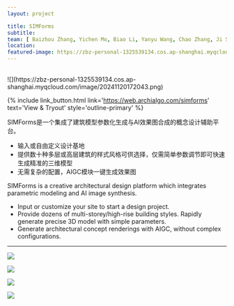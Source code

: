 ```yaml
---
layout: project

title: SIMForms
subtitle:
team: [ Baizhou Zhang, Yichen Mo, Biao Li, Yanyu Wang, Chao Zhang, Ji Shi ]
location:
featured-image: https://zbz-personal-1325539134.cos.ap-shanghai.myqcloud.com/image/20241120172043.png
---
```

<br>
![](https://zbz-personal-1325539134.cos.ap-shanghai.myqcloud.com/image/20241120172043.png)

{% include link_button.html link='https://web.archialgo.com/simforms' text='View & Tryout' style='outline-primary' %}

SIMForms是一个集成了建筑模型参数化生成与AI效果图合成的概念设计辅助平台。

- 输入或自由定义设计基地
- 提供数十种多层或高层建筑的样式风格可供选择，仅需简单参数调节即可快速生成精准的三维模型
- 无需复杂的配置，AIGC模块一键生成效果图

SIMForms is a creative architectural design platform which integrates parametric modeling and AI image synthesis.

- Input or customize your site to start a design project.
- Provide dozens of multi-storey/high-rise building styles. Rapidly generate precise 3D model with simple parameters.
- Generate architectural concept renderings with AIGC, without complex configurations.

---

![](https://archialgo-com-sources.oss-cn-hangzhou.aliyuncs.com/images/simforms/mb2.gif)

![](https://archialgo-com-sources.oss-cn-hangzhou.aliyuncs.com/images/simforms/mb3.gif)

![](https://archialgo-com-sources.oss-cn-hangzhou.aliyuncs.com/images/2024-04-23-simforms-6.jpg)

![](https://archialgo-com-sources.oss-cn-hangzhou.aliyuncs.com/images/2024-04-23-simforms-caadria-results.jpg)
